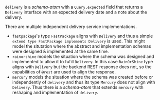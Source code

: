 `delivery` is a _schema-atom_ with a `Query.expected` field that returns
a `Delivery` interface with an expected delivery date and a note about the delivery.

There are multiple independent delivery service implementations.

- `fastpackage`'s type `FastPackage` aligns with `Delivery` and thus a simple `extend type FastPackage implements Delivery` is used.
  This might model the situtation where the abstract and implementation schemas were designed & implemented at the same time.
- `rainorshine` models the situation where the schema was designed and implemented to allow it to fufill `Delivery`.
  In this case `RainOrShine` type aligns with `Delivery` but the backend REST response does not, so the capabilities of `@rest` are used
  to align the response.
- `mercury` models the situation where the schema was created before or independently of `delivery` and thus its type `Mercury` does
  not align with `Delivery`. Thus there is a _schema-atom_ that extends `mercury` with reshaping and implementation of `delivery`.
